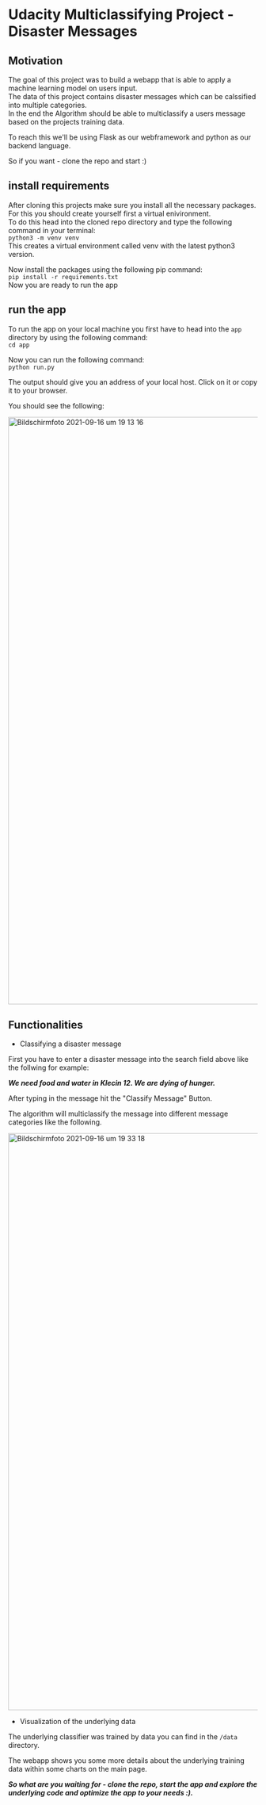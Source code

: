 # Udacity Multiclassifying Project - Disaster Messages

## Motivation

The goal of this project was to build a webapp that is able to apply a machine learning model on users input.<br/>
The data of this project contains disaster messages which can be calssified into multiple categories.<br/>
In the end the Algorithm should be able to multiclassify a users message based on the projects training data.

To reach this we'll be using Flask as our webframework and python as our backend language.

So if you want - clone the repo and start :)

## install requirements
After cloning this projects make sure you install all the necessary packages.
For this you should create yourself first a virtual enivironment.
<br/>To do this head into the cloned repo directory and type the following command in your terminal:<br/>
```python3 -m venv venv```<br/>
This creates a virtual environment called venv with the latest python3 version.

Now install the packages using the following pip command:<br/>
```pip install -r requirements.txt```<br/>
Now you are ready to run the app

## run the app
To run the app on your local machine you first have to head into the ```app``` directory by using the following command:<br/>
```cd app```

Now you can run the following command:<br/>
```python run.py```<br/>

The output should give you an address of your local host. Click on it or copy it to your browser.

You should see the following:

<img width="1185" alt="Bildschirmfoto 2021-09-16 um 19 13 16" src="https://user-images.githubusercontent.com/65920261/133655974-2847ae60-8518-48ff-b353-a83ba361ab5b.png">

## Functionalities
- Classifying a disaster message

First you have to enter a disaster message into the search field above like the follwing for example:

***We need food and water in Klecin 12. We are dying of hunger.***

After typing in the message hit the "Classify Message" Button.

The algorithm will multiclassify the message into different message categories like the following.

<img width="1164" alt="Bildschirmfoto 2021-09-16 um 19 33 18" src="https://user-images.githubusercontent.com/65920261/133658505-fdd4c078-24aa-4319-9e11-4a4f5c5f326b.png">


- Visualization of the underlying data

The underlying classifier was trained by data you can find in the ```/data``` directory.

The webapp shows you some more details about the underlying training data within some charts on the main page.

***So what are you waiting for - clone the repo, start the app and explore the underlying code and optimize the app to your needs :).***
